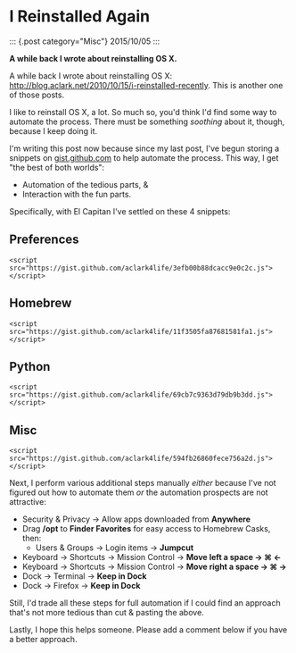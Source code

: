 # I Reinstalled Again

::: {.post category="Misc"}
2015/10/05
:::

**A while back I wrote about reinstalling OS X.**

A while back I wrote about reinstalling OS X:
<http://blog.aclark.net/2010/10/15/i-reinstalled-recently>. This is
another one of those posts.

I like to reinstall OS X, a lot. So much so, you\'d think I\'d find some
way to automate the process. There must be something *soothing* about
it, though, because I keep doing it.

I\'m writing this post now because since my last post, I\'ve begun
storing a snippets on
[gist.github.com](https://gist.github.com/aclark4life/starred) to help
automate the process. This way, I get \"the best of both worlds\":

-   Automation of the tedious parts, &
-   Interaction with the fun parts.

Specifically, with El Capitan I\'ve settled on these 4 snippets:

## Preferences

```{=html}
<script src="https://gist.github.com/aclark4life/3efb00b88dcacc9e0c2c.js"></script>
```
## Homebrew

```{=html}
<script src="https://gist.github.com/aclark4life/11f3505fa87681581fa1.js"></script>
```
## Python

```{=html}
<script src="https://gist.github.com/aclark4life/69cb7c9363d79db9b3dd.js"></script>
```
## Misc

```{=html}
<script src="https://gist.github.com/aclark4life/594fb26860fece756a2d.js"></script>
```
Next, I perform various additional steps manually *either* because I\'ve
not figured out how to automate them *or* the automation prospects are
not attractive:

-   Security & Privacy → Allow apps downloaded from **Anywhere**
-   Drag **/opt** to **Finder Favorites** for easy access to Homebrew
    Casks, then:
    -   Users & Groups → Login items → **Jumpcut**
-   Keyboard → Shortcuts → Mission Control → **Move left a space → ⌘ ←**
-   Keyboard → Shortcuts → Mission Control → **Move right a space → ⌘
    →**
-   Dock → Terminal → **Keep in Dock**
-   Dock → Firefox → **Keep in Dock**

Still, I\'d trade all these steps for full automation if I could find an
approach that\'s not more tedious than cut & pasting the above.

Lastly, I hope this helps someone. Please add a comment below if you
have a better approach.
